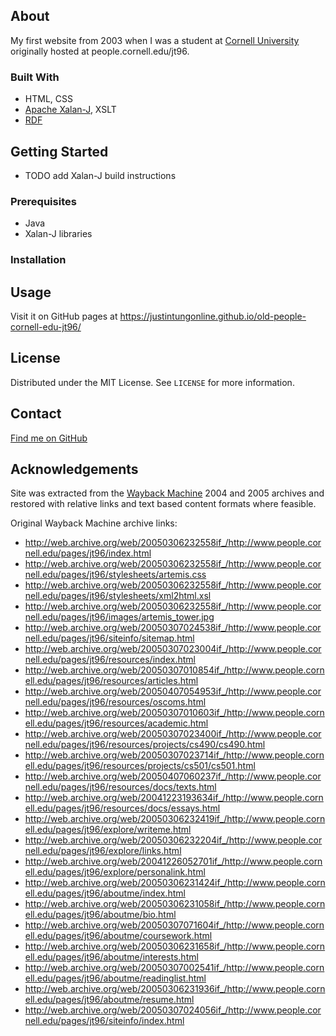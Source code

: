 ## About

My first website from 2003 when I was a student at [Cornell University](https://www.cornell.edu/) originally hosted at people.cornell.edu/jt96.

### Built With

- HTML, CSS
- [Apache Xalan-J](http://xml.apache.org/xalan-j/), XSLT
- [RDF](https://www.w3.org/RDF/)

## Getting Started

- TODO add Xalan-J build instructions

### Prerequisites

- Java
- Xalan-J libraries

### Installation

<!-- USAGE EXAMPLES -->
## Usage

Visit it on GitHub pages at <https://justintungonline.github.io/old-people-cornell-edu-jt96/>

## License

Distributed under the MIT License. See `LICENSE` for more information.

## Contact

[Find me on GitHub](https://github.com/justintungonline/)

<!-- ACKNOWLEDGEMENTS -->
## Acknowledgements

Site was extracted from the [Wayback Machine](https://archive.org/web/) 2004 and 2005 archives and restored with relative links and text based content formats where feasible.

Original Wayback Machine archive links:

- <http://web.archive.org/web/20050306232558if_/http://www.people.cornell.edu/pages/jt96/index.html>
- <http://web.archive.org/web/20050306232558if_/http://www.people.cornell.edu/pages/jt96/stylesheets/artemis.css>
- <http://web.archive.org/web/20050306232558if_/http://www.people.cornell.edu/pages/jt96/stylesheets/xml2html.xsl>
- <http://web.archive.org/web/20050306232558if_/http://www.people.cornell.edu/pages/jt96/images/artemis_tower.jpg>
- <http://web.archive.org/web/20050307024538if_/http://www.people.cornell.edu/pages/jt96/siteinfo/sitemap.html>
- <http://web.archive.org/web/20050307023004if_/http://www.people.cornell.edu/pages/jt96/resources/index.html>
- <http://web.archive.org/web/20050307010854if_/http://www.people.cornell.edu/pages/jt96/resources/articles.html>
- <http://web.archive.org/web/20050407054953if_/http://www.people.cornell.edu/pages/jt96/resources/oscoms.html>
- <http://web.archive.org/web/20050307010603if_/http://www.people.cornell.edu/pages/jt96/resources/academic.html>
- <http://web.archive.org/web/20050307023400if_/http://www.people.cornell.edu/pages/jt96/resources/projects/cs490/cs490.html>
- <http://web.archive.org/web/20050307023714if_/http://www.people.cornell.edu/pages/jt96/resources/projects/cs501/cs501.html>
- <http://web.archive.org/web/20050407060237if_/http://www.people.cornell.edu/pages/jt96/resources/docs/texts.html>
- <http://web.archive.org/web/20041223193634if_/http://www.people.cornell.edu/pages/jt96/resources/docs/essays.html>
- <http://web.archive.org/web/20050306232419if_/http://www.people.cornell.edu/pages/jt96/explore/writeme.html>
- <http://web.archive.org/web/20050306232204if_/http://www.people.cornell.edu/pages/jt96/explore/links.html>
- <http://web.archive.org/web/20041226052701if_/http://www.people.cornell.edu/pages/jt96/explore/personalink.html>
- <http://web.archive.org/web/20050306231424if_/http://www.people.cornell.edu/pages/jt96/aboutme/index.html>
- <http://web.archive.org/web/20050306231058if_/http://www.people.cornell.edu/pages/jt96/aboutme/bio.html>
- <http://web.archive.org/web/20050307071604if_/http://www.people.cornell.edu/pages/jt96/aboutme/coursework.html>
- <http://web.archive.org/web/20050306231658if_/http://www.people.cornell.edu/pages/jt96/aboutme/interests.html>
- <http://web.archive.org/web/20050307002541if_/http://www.people.cornell.edu/pages/jt96/aboutme/readinglist.html>
- <http://web.archive.org/web/20050306231936if_/http://www.people.cornell.edu/pages/jt96/aboutme/resume.html>
- <http://web.archive.org/web/20050307024056if_/http://www.people.cornell.edu/pages/jt96/siteinfo/index.html>

